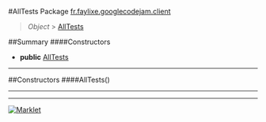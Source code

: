 #AllTests
Package [fr.faylixe.googlecodejam.client](README.md)<br>

> *Object* > [AllTests](AllTests.md)



##Summary
####Constructors
* **public** [AllTests](#alltests)

---


##Constructors
####AllTests()
> 


---

---

[![Marklet](https://img.shields.io/badge/Generated%20by-Marklet-green.svg)](https://github.com/Faylixe/marklet)
